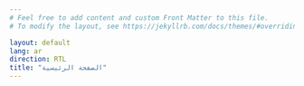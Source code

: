 ```yaml
---
# Feel free to add content and custom Front Matter to this file.
# To modify the layout, see https://jekyllrb.com/docs/themes/#overriding-theme-defaults

layout: default
lang: ar
direction: RTL
title: "الصفحة الرئيسية"
---
```


